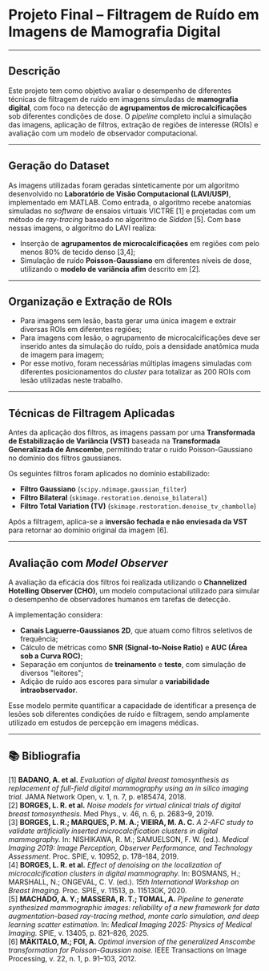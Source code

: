 # Projeto Final – Filtragem de Ruído em Imagens de Mamografia Digital  

---

## Descrição

Este projeto tem como objetivo avaliar o desempenho de diferentes técnicas de filtragem de ruído em imagens simuladas de **mamografia digital**, com foco na detecção de **agrupamentos de microcalcificações** sob diferentes condições de dose. O *pipeline* completo inclui a simulação das imagens, aplicação de filtros, extração de regiões de interesse (ROIs) e avaliação com um modelo de observador computacional.

---

## Geração do Dataset
As imagens utilizadas foram geradas sinteticamente por um algoritmo desenvolvido no **Laboratório de Visão Computacional (LAVI/USP)**, implementado em MATLAB. Como entrada, o algoritmo recebe anatomias simuladas no *software* de ensaios virtuais VICTRE [1] e projetadas com um método de *ray-tracing* baseado no algoritmo de *Siddon* [5]. Com base nessas imagens, o algoritmo do LAVI realiza:

- Inserção de **agrupamentos de microcalcificações** em regiões com pelo menos 80% de tecido denso [3,4];
- Simulação de ruído **Poisson-Gaussiano** em diferentes níveis de dose, utilizando o **modelo de variância afim** descrito em [2].

---

## Organização e Extração de ROIs

- Para imagens sem lesão, basta gerar uma única imagem e extrair diversas ROIs em diferentes regiões;
- Para imagens com lesão, o agrupamento de microcalcificações deve ser inserido antes da simulação do ruído, pois a densidade anatômica muda de imagem para imagem;
- Por esse motivo, foram necessárias múltiplas imagens simuladas com diferentes posicionamentos do *cluster* para totalizar as 200 ROIs com lesão utilizadas neste trabalho.

---

## Técnicas de Filtragem Aplicadas

Antes da aplicação dos filtros, as imagens passam por uma **Transformada de Estabilização de Variância (VST)** baseada na **Transformada Generalizada de Anscombe**, permitindo tratar o ruído Poisson-Gaussiano no domínio dos filtros gaussianos.

Os seguintes filtros foram aplicados no domínio estabilizado:

- **Filtro Gaussiano** (`scipy.ndimage.gaussian_filter`)  
- **Filtro Bilateral** (`skimage.restoration.denoise_bilateral`)  
- **Filtro Total Variation (TV)** (`skimage.restoration.denoise_tv_chambolle`)  

Após a filtragem, aplica-se a **inversão fechada e não enviesada da VST** para retornar ao domínio original da imagem [6].

---

## Avaliação com *Model Observer*

A avaliação da eficácia dos filtros foi realizada utilizando o **Channelized Hotelling Observer (CHO)**, um modelo computacional utilizado para simular o desempenho de observadores humanos em tarefas de detecção.

A implementação considera:

- **Canais Laguerre-Gaussianos 2D**, que atuam como filtros seletivos de frequência;
- Cálculo de métricas como **SNR (Signal-to-Noise Ratio)** e **AUC (Área sob a Curva ROC)**;
- Separação em conjuntos de **treinamento** e **teste**, com simulação de diversos "leitores";
- Adição de ruído aos escores para simular a **variabilidade intraobservador**.

Esse modelo permite quantificar a capacidade de identificar a presença de lesões sob diferentes condições de ruído e filtragem, sendo amplamente utilizado em estudos de percepção em imagens médicas.

---

## 📚 Bibliografia

[1] **BADANO, A. et al.** *Evaluation of digital breast tomosynthesis as replacement of full-field digital mammography using an in silico imaging trial.* JAMA Network Open, v. 1, n. 7, p. e185474, 2018.  
[2] **BORGES, L. R. et al.** *Noise models for virtual clinical trials of digital breast tomosynthesis.* Med Phys., v. 46, n. 6, p. 2683–9, 2019.  
[3] **BORGES, L. R.; MARQUES, P. M. A.; VIEIRA, M. A. C.** *A 2-AFC study to validate artificially inserted microcalcification clusters in digital mammography.* In: NISHIKAWA, R. M.; SAMUELSON, F. W. (ed.). *Medical Imaging 2019: Image Perception, Observer Performance, and Technology Assessment.* Proc. SPIE, v. 10952, p. 178–184, 2019.  
[4] **BORGES, L. R. et al.** *Effect of denoising on the localization of microcalcification clusters in digital mammography.* In: BOSMANS, H.; MARSHALL, N.; ONGEVAL, C. V. (ed.). *15th International Workshop on Breast Imaging.* Proc. SPIE, v. 11513, p. 115130K, 2020.  
[5] **MACHADO, A. Y.; MASSERA, R. T.; TOMAL, A.** *Pipeline to generate synthesized mammographic images: reliability of a new framework for data augmentation-based ray-tracing method, monte carlo simulation, and deep learning scatter estimation.* In: *Medical Imaging 2025: Physics of Medical Imaging.* SPIE, v. 13405, p. 821–826, 2025.  
[6] **MÄKITALO, M.; FOI, A.** *Optimal inversion of the generalized Anscombe transformation for Poisson-Gaussian noise.* IEEE Transactions on Image Processing, v. 22, n. 1, p. 91–103, 2012.  
